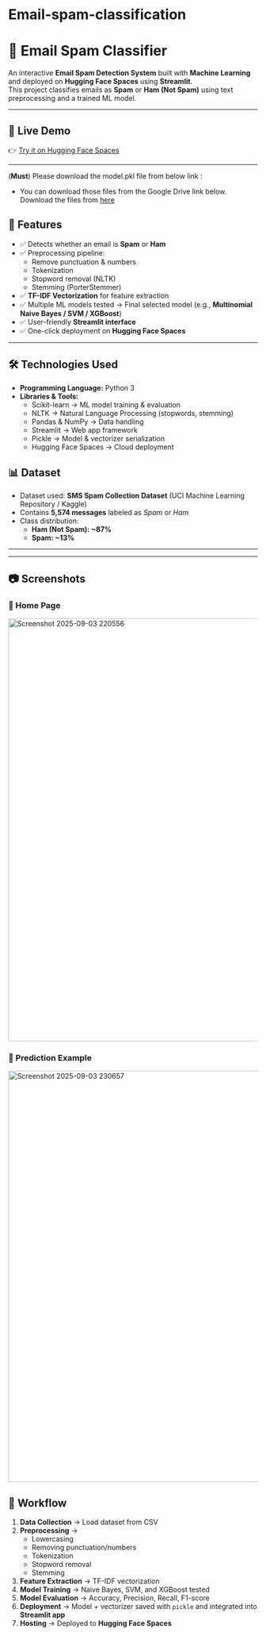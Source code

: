 # Email-spam-classification
# 📧 Email Spam Classifier  

An interactive **Email Spam Detection System** built with **Machine Learning** and deployed on **Hugging Face Spaces** using **Streamlit**.  
This project classifies emails as **Spam** or **Ham (Not Spam)** using text preprocessing and a trained ML model.  

---

## 🚀 Live Demo  
👉 [Try it on Hugging Face Spaces](https://huggingface.co/spaces/your-username/your-space-name)  

---
(**Must**) Please download the model.pkl file from below link : 
- You can download those files from the Google Drive link below.
  Download the files from [here](https://drive.google.com/file/d/1wSsVq__jCA2QYKBkg-TqCSYtgXK5tj0j/view?usp=sharing)  
## 📌 Features  
- ✅ Detects whether an email is **Spam** or **Ham**  
- ✅ Preprocessing pipeline:  
  - Remove punctuation & numbers  
  - Tokenization  
  - Stopword removal (NLTK)  
  - Stemming (PorterStemmer)  
- ✅ **TF-IDF Vectorization** for feature extraction  
- ✅ Multiple ML models tested → Final selected model (e.g., **Multinomial Naive Bayes / SVM / XGBoost**)  
- ✅ User-friendly **Streamlit interface**  
- ✅ One-click deployment on **Hugging Face Spaces**  

---

## 🛠️ Technologies Used  
- **Programming Language:** Python 3  
- **Libraries & Tools:**  
  - Scikit-learn → ML model training & evaluation  
  - NLTK → Natural Language Processing (stopwords, stemming)  
  - Pandas & NumPy → Data handling  
  - Streamlit → Web app framework  
  - Pickle → Model & vectorizer serialization  
  - Hugging Face Spaces → Cloud deployment  

## 📊 Dataset  
- Dataset used: **SMS Spam Collection Dataset** (UCI Machine Learning Repository / Kaggle)  
- Contains **5,574 messages** labeled as *Spam* or *Ham*  
- Class distribution:  
  - **Ham (Not Spam): ~87%**  
  - **Spam: ~13%**  

---

---

## 📷 Screenshots  

### 🔹 Home Page  
 <img width="1918" height="853" alt="Screenshot 2025-09-03 220556" src="https://github.com/user-attachments/assets/d21c07a7-7b46-449f-812c-04f6f2c4c7b9" />


### 🔹 Prediction Example  
<img width="1910" height="829" alt="Screenshot 2025-09-03 230657" src="https://github.com/user-attachments/assets/2f036770-5bad-446a-929a-99540121b570" />

## 🔄 Workflow  

1. **Data Collection** → Load dataset from CSV  
2. **Preprocessing** →  
   - Lowercasing  
   - Removing punctuation/numbers  
   - Tokenization  
   - Stopword removal  
   - Stemming  
3. **Feature Extraction** → TF-IDF vectorization  
4. **Model Training** → Naive Bayes, SVM, and XGBoost tested  
5. **Model Evaluation** → Accuracy, Precision, Recall, F1-score  
6. **Deployment** → Model + vectorizer saved with `pickle` and integrated into **Streamlit app**  
7. **Hosting** → Deployed to **Hugging Face Spaces**
